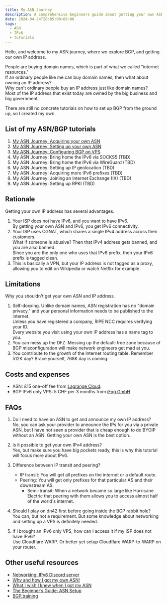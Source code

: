 ```yaml
---
title: My ASN Journey
description: A comprehensive beginners guide about getting your own ASN and own IP address
date: 2024-04-24T20:05:00+08:00
tags:
  - ASN
  - IPv6
  - tutorials
---
```

Hello, and welcome to my ASN journey, where we explore BGP, and getting our own IP address.

People are buying domain names, which is part of what we called "internet resources."\
If an ordinary people like me can buy domain names, then what about owning an IP address?\
Why can't ordinary people buy an IP address just like domain names?\
Most of the IP address that exist today are owned by the big business and big government.

There are still no concrete tutorials on how to set up BGP from the ground up, so I created my own.

## List of my ASN/BGP tutorials

1. [My ASN Journey: Acquiring your own ASN](../my-asn-journey-acquiring-your-own-asn/)
2. [My ASN Journey: Setting up your own ASN](../my-asn-journey-setting-up-your-own-asn/)
3. [My ASN Journey: Configuring BGP on VPS](../my-asn-journey-configuring-bgp-on-vps/)
4. My ASN Journey: Bring home the IPv6 via SOCKS5 (TBD)
5. My ASN Journey: Bring home the IPv6 via WireGuard (TBD)
6. My ASN Journey: Setting up IP geolocation (TBD)
7. My ASN Journey: Acquiring more IPv6 prefixes (TBD)
8. My ASN Journey: Joining an Internet Exchange (IX) (TBD)
9. My ASN Journey: Setting up RPKI (TBD)

## Rationale

Getting your own IP address has several advantages.

1. Your ISP does not have IPv6, and you want to have IPv6.\
By getting your own ASN and IPv6, you get IPv6 connectivity.
2. Your ISP uses CGNAT, which shares a single IPv4 address across their customers.\
What if someone is abusive? Then that IPv4 address gets banned, and you are also banned.\
Since you are the only one who uses that IPv6 prefix, then your IPv6 prefix is tagged clean.
3. This is basically a VPN, but your IP address is not tagged as a proxy, allowing you to edit on Wikipedia or watch Netflix for example.

## Limitations

Why you shouldn't get your own ASN and IP address.

1. Self-doxxing. Unlike domain names, ASN registration has no "domain privacy," and your personal information needs to be published to the internet.\
Unless you have registered a company, RIPE NCC requires verifying your ID.\
Every website you visit using your own IP address has a name tag to you.
2. You can mess up the DFZ. Messing up the default-free zone because of BGP misconfiguration will make network engineers get mad at you.
3. You contribute to the growth of the Internet routing table. Remember 512K day? Brace yourself, 768K day is coming.

## Costs and expenses

* ASN: £15 one-off fee from [Lagrange Cloud](https://lagrange.cloud/products/lir).
* BGP IPv6 only VPS: 5 CHF per 3 months from [iFog GmbH](https://my.ifog.ch/order/main/packages/ipv6-only-vps/?a=MTUyNQ==).

## FAQs

1. Do I need to have an ASN to get and announce my own IP address?\
No, you can ask your provider to announce the IPs for you via a private ASN, but I have not seen a provider that is cheap enough to do BYOIP without an ASN. Getting your own ASN is the best option.

2. Is it possible to get your own IPv4 address?\
Yes, but make sure you have big pockets ready, this is why this tutorial will focus more about IPv6.

3. Difference between IP transit and peering?
   * IP transit: You will get all prefixes on the internet or a default route.
   * Peering: You will get only prefixes for that particular AS and their downstream AS.
      * Semi-transit: When a network became so large like Hurricane Electric that peering with them allows you to access almost half of the world's internet.

4. Should I play on dn42 first before going inside the BGP rabbit hole?\
You can, but not a requirement. But some knowledge about networking and setting up a VPS is definitely needed.

5. If I brought an IPv6 only VPS, how can I access it if my ISP does not have IPv6?\
Use Cloudflare WARP. Or better yet setup Cloudflare WARP-to-WARP on your router.

## Other useful resources

* [Networking: IPv6 Discord server](https://discord.gg/ipv6)
* [Why and how I got my own ASN!](https://chown.me/blog/getting-my-own-asn)
* [What I wish I knew when I got my ASN](https://quantum5.ca/2023/10/10/what-i-wish-i-knew-when-i-got-my-asn)
* [The Beginner’s Guide: ASN Setup](https://www.lir.services/blog/asn-setup/)
* [BGP.training](https://bgp.training)